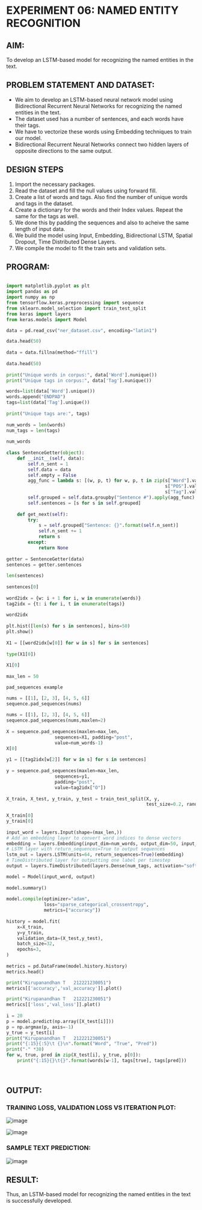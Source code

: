 # EXPERIMENT 06: NAMED ENTITY RECOGNITION

## AIM:
To develop an LSTM-based model for recognizing the named entities in the text.
##  PROBLEM STATEMENT AND DATASET:
* We aim to develop an LSTM-based neural network model using Bidirectional Recurrent Neural Networks for recognizing the named entities in the text.
* The dataset used has a number of sentences, and each words have their tags.
* We have to vectorize these words using Embedding techniques to train our model.
* Bidirectional Recurrent Neural Networks connect two hidden layers of opposite directions to the same output.

## DESIGN STEPS
1. Import the necessary packages.
2. Read the dataset and fill the null values using forward fill.
3. Create a list of words and tags. Also find the number of unique words and tags in the dataset.
4. Create a dictionary for the words and their Index values. Repeat the same for the tags as well.
5. We done this by padding the sequences and also to acheive the same length of input data.
6. We build the model using Input, Embedding, Bidirectional LSTM, Spatial Dropout, Time Distributed Dense Layers.
7. We compile the model to fit the train sets and validation sets.

## PROGRAM:
```python

import matplotlib.pyplot as plt
import pandas as pd
import numpy as np
from tensorflow.keras.preprocessing import sequence
from sklearn.model_selection import train_test_split
from keras import layers
from keras.models import Model

data = pd.read_csv("ner_dataset.csv", encoding="latin1")     

data.head(50)
     
data = data.fillna(method="ffill")
     
data.head(50)
     
print("Unique words in corpus:", data['Word'].nunique())
print("Unique tags in corpus:", data['Tag'].nunique())

words=list(data['Word'].unique())
words.append("ENDPAD")
tags=list(data['Tag'].unique())
     
print("Unique tags are:", tags)
     
num_words = len(words)
num_tags = len(tags)
     
num_words
     
class SentenceGetter(object):
    def __init__(self, data):
        self.n_sent = 1
        self.data = data
        self.empty = False
        agg_func = lambda s: [(w, p, t) for w, p, t in zip(s["Word"].values.tolist(),
                                                           s["POS"].values.tolist(),
                                                           s["Tag"].values.tolist())]
        self.grouped = self.data.groupby("Sentence #").apply(agg_func)
        self.sentences = [s for s in self.grouped]
    
    def get_next(self):
        try:
            s = self.grouped["Sentence: {}".format(self.n_sent)]
            self.n_sent += 1
            return s
        except:
            return None
     
getter = SentenceGetter(data)
sentences = getter.sentences
     
len(sentences)
     
sentences[0]
     
word2idx = {w: i + 1 for i, w in enumerate(words)}
tag2idx = {t: i for i, t in enumerate(tags)}
     
word2idx
     
plt.hist([len(s) for s in sentences], bins=50)
plt.show()
     
X1 = [[word2idx[w[0]] for w in s] for s in sentences]
     
type(X1[0])
     
X1[0]
     
max_len = 50

pad_sequences example

nums = [[1], [2, 3], [4, 5, 6]]
sequence.pad_sequences(nums)
     
nums = [[1], [2, 3], [4, 5, 6]]
sequence.pad_sequences(nums,maxlen=2)
     
X = sequence.pad_sequences(maxlen=max_len,
                  sequences=X1, padding="post",
                  value=num_words-1)
X[0]
     
y1 = [[tag2idx[w[2]] for w in s] for s in sentences]
     
y = sequence.pad_sequences(maxlen=max_len,
                  sequences=y1,
                  padding="post",
                  value=tag2idx["O"])
     
X_train, X_test, y_train, y_test = train_test_split(X, y,
                                                    test_size=0.2, random_state=1)
     
X_train[0]
y_train[0]
     
input_word = layers.Input(shape=(max_len,))
# Add an embedding layer to convert word indices to dense vectors
embedding = layers.Embedding(input_dim=num_words, output_dim=50, input_length=max_len)(input_word)
# LSTM layer with return_sequences=True to output sequences
lstm_out = layers.LSTM(units=64, return_sequences=True)(embedding)
# TimeDistributed layer for outputting one label per timestep
output = layers.TimeDistributed(layers.Dense(num_tags, activation="softmax"))(lstm_out)

model = Model(input_word, output)
     
model.summary()
     
model.compile(optimizer="adam",
              loss="sparse_categorical_crossentropy",
              metrics=["accuracy"])
     
history = model.fit(
    x=X_train,
    y=y_train,
    validation_data=(X_test,y_test),
    batch_size=32, 
    epochs=3,
)
     
metrics = pd.DataFrame(model.history.history)
metrics.head()

print("Kirupanandhan T   212221230051")
metrics[['accuracy','val_accuracy']].plot()

print("Kirupanandhan T   212221230051")
metrics[['loss','val_loss']].plot()
     
i = 20
p = model.predict(np.array([X_test[i]]))
p = np.argmax(p, axis=-1)
y_true = y_test[i]
print("Kirupanandhan T   212221230051")
print("{:15}{:5}\t {}\n".format("Word", "True", "Pred"))
print("-" *30)
for w, true, pred in zip(X_test[i], y_true, p[0]):
    print("{:15}{}\t{}".format(words[w-1], tags[true], tags[pred]))
     
     
```

## OUTPUT:
### TRAINING LOSS, VALIDATION LOSS VS ITERATION PLOT:

![image](https://github.com/Kirupanandhan/named-entity-recognition/assets/94386222/141fcabd-4d91-4283-8b2b-aefecf7c6352)


![image](https://github.com/Kirupanandhan/named-entity-recognition/assets/94386222/3069b743-dc7a-44d2-97fa-372398f1342f)



### SAMPLE TEXT PREDICTION:

![image](https://github.com/Kirupanandhan/named-entity-recognition/assets/94386222/bec0bbdc-fe59-42e8-a65d-eef70e1f6963)



## RESULT:
Thus, an LSTM-based model for recognizing the named entities in the text is successfully developed.
